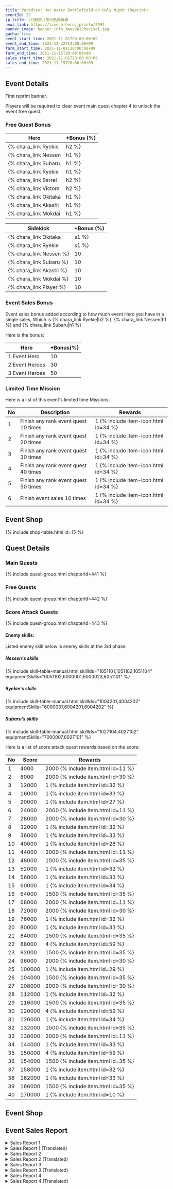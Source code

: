 ```yaml
---
title: Paradise! Hot Water Battlefield on Holy Night (Reprint)
eventId: 22
jp_title: \[復刻\]夜の熱湯戦線
news_link: https://live-a-hero.jp/info/2994
banner_image: banner_info_Xmas2012Revival.jpg
gacha: true
event_start_time: 2021-11-01T20:00:00+09
event_end_time: 2021-11-22T14:00:00+09
farm_start_time: 2021-11-01T20:00:00+09
farm_end_time: 2021-11-15T20:00:00+09
sales_start_time: 2021-11-01T20:00:00+09
sales_end_time: 2021-11-15T20:00:00+09
---
```


## Event Details

First reprint banner.

Players will be required to clear event main quest chapter 4 to unlock the event free quest.

### Free Quest Bonus

| Hero | +Bonus (%)|
|------------|--------------|
| {% chara_link Ryekie|h2 %} | 40 |
| {% chara_link Nessen|h1 %}  | 40 |
| {% chara_link Subaru|h1 %}  | 30 |
| {% chara_link Ryekie|h1 %} | 20 |
| {% chara_link Barrel|h2 %} | 20 |
| {% chara_link Victom|h2 %} | 20 |
| {% chara_link Okitaka|h1 %} | 10 |
| {% chara_link Akashi|h1 %}  | 10 |
| {% chara_link Mokdai|h1 %} | 10 | 


| Sidekick | +Bonus (%) |
|-------------|---------------|
| {% chara_link Okitaka|s1 %} | 10 | 
| {% chara_link Ryekie|s1 %} | 10 | 
| {% chara_link Nessen %}  | 10 | 
| {% chara_link Subaru %}  | 10 | 
| {% chara_link Akashi %} | 10 | 
| {% chara_link Mokdai %} | 10 | 
| {% chara_link Player %} | 10 | 

### Event Sales Bonus

Event sales bonus added according to how much event Hero you have in a single sales, Which is
{% chara_link Ryekie|h2 %}, {% chara_link Nessen|h1 %} and {% chara_link Subaru|h1 %}  

Here is the bonus:

| Hero   | +Bonus(%) |
|--------|-----------|
| 1 Event Hero   |     10    |
| 2 Event Heroes |     30    |
| 3 Event Heroes |     50    |

### Limited Time Mission

Here is a list of this event's limited time Missions:

| No  | Description      | Rewards      |
|----|-----------------------------------------------------------|----------------|
| 1  | Finish any rank event quest 10 times | 1 {% include item-icon.html id=34 %}    |
| 2  | Finish any rank event quest 20 times | 1 {% include item-icon.html id=34 %}    |
| 3  | Finish any rank event quest 30 times | 1 {% include item-icon.html id=34 %}    |
| 4  | Finish any rank event quest 40 times | 1 {% include item-icon.html id=34 %}    |
| 5  | Finish any rank event quest 50 times | 1 {% include item-icon.html id=34 %}    |
| 6  | Finish event sales 10 times | 1 {% include item-icon.html id=34 %}    |

## Event Shop

{% include shop-table.html id=15 %}

## Quest Details

### Main Quests

{% include quest-group.html chapterId=441 %}

### Free Quests

{% include quest-group.html chapterId=442 %}

### Score Attack Quests

{% include quest-group.html chapterId=443 %}

#### Enemy skills:

Listed enemy skill below is enemy skills at the 3rd phase:

##### Nessen's skills

{% include skill-table-manual.html skillIds="1051101,1051102,1051104" equipmentSkills="6051102,6000001,6000023,6051101" %}

##### Ryekie's skills

{% include skill-table-manual.html skillIds="1004201,4004202" equipmentSkills="6000037,6004201,6004202" %}

##### Subaru's skills

{% include skill-table-manual.html skillIds="1027104,4027102" equipmentSkills="7000007,6027101" %}

Here is a list of score attack quest rewards based on the score:

| No  | Score      | Rewards      |
|----|-----------------------------------------------------------|----------------|
| 1  | 4000 | 2000 {% include item.html id=11 %}    |
| 2  | 8000 | 2000 {% include item.html id=30 %}     |
| 3  | 12000 | 1 {% include item.html id=32 %}    |
| 4  | 16000 | 1 {% include item.html id=33 %}    |
| 5  | 20000 | 1 {% include item.html id=27 %}    |
| 6  | 24000 | 2000 {% include item.html id=11 %}    |
| 7  | 28000 | 2000 {% include item.html id=30 %}     |
| 8  | 32000 | 1 {% include item.html id=32 %}    |
| 9  | 36000 | 1 {% include item.html id=33 %}    |
| 10 | 40000 | 1 {% include item.html id=28 %}    |
| 11 | 44000 | 2000 {% include item.html id=11 %}    |
| 12 | 48000 | 1500 {% include item.html id=35 %}    |
| 13 | 52000 | 1 {% include item.html id=32 %}    |
| 14  | 56000 | 1 {% include item.html id=33 %}    |
| 15  | 60000 | 1 {% include item.html id=34 %}    |
| 16  | 64000 | 1500 {% include item.html id=35 %}    |
| 17  | 68000 | 2000 {% include item.html id=11 %}    |
| 18  | 72000 | 2000 {% include item.html id=30 %}    |
| 19 | 76000 | 1 {% include item.html id=32 %}   |
| 20  | 80000 | 1 {% include item.html id=33 %}    |
| 21  | 84000 | 1500 {% include item.html id=35 %}    |
| 22 | 88000 | 4 {% include item.html id=59 %}     |
| 23  | 92000 | 1500 {% include item.html id=35 %}   |
| 24  | 96000 | 2000 {% include item.html id=30 %}    |
| 25  | 100000 | 1 {% include item.html id=29 %}    |
| 26  | 104000 | 1500 {% include item.html id=35 %}    |
| 27  | 108000 | 2000 {% include item.html id=30 %}     |
| 28  | 112000 | 1 {% include item.html id=32 %}    |
| 29  | 116000 | 1500 {% include item.html id=35 %}    |
| 30  | 120000 | 4 {% include item.html id=59 %}    |
| 31  | 126000 | 1 {% include item.html id=34 %}    |
| 32 | 132000 | 1500 {% include item.html id=35 %}  |
| 33 | 138000 | 2000 {% include item.html id=11 %}   |
| 34 | 144000 | 1 {% include item.html id=33 %}    |
| 35 | 150000 | 4 {% include item.html id=59 %}    |
| 36 | 154000 | 1500 {% include item.html id=35 %}    |
| 37  | 158000 | 1 {% include item.html id=32 %}    |
| 38 | 162000 | 1 {% include item.html id=33 %}    |
| 39 | 166000 | 1500 {% include item.html id=35 %}    |
| 40 | 170000 | 1 {% include item.html id=10 %}    |

## Event Shop


## Event Sales Report

<details><summary>Sales Report 1</summary>
<p>温泉地での仕事を終えた <code>character0</code> と <code>character1</code> 。<br>折角なので、ひと風呂浴びてから帰る事
にした。<br><br>ヒーローライブ直後ゆえに、ヒーローファンと遭遇すると、<br>のんびり入っていられないだろうと言う <code>character1</code> 。<br> <code>character0</code> も同調し、貸切風呂を手配したが、<br>当たり前のことながら、一緒に入るか<br>順番に入るかの２択を迫られる。<br><br> <code>character0</code> は悩んだが、 <code>character1</code> はあっさりと<br>一緒に入る事を提案。帰りの電車までさほど時間も無いため、 <code>character0</code> は承諾した。<br><br>しかし入浴中、どうして
も目のやり場に困って<br>ゆっくりできない <code>character0</code> 。<br> <code>character1</code> も、自分から提案はしたものの、湯に浸かる <code>character0</code> が気になってしょうがない。<br><br>結局、お互いがお互いを意識し過ぎた結果、<br>
のぼせてしまい、電車を逃した。
</p>
</details>

<details><summary>Sales Report 1 (Translated)</summary>
<p> <code>character0</code> and <code>character1</code> have finished their work in the hot spring area. There was still a little time, so they decided to go home after taking a bath.<br><br> <code>character1</code> says that if he encounters a fan of his in this state, he won't be able to take it easy bebecause he's a mess after the hero live.<br> <code>character0</code> agreed and arranged a private bath, but due to circumstances only one bath is available and the two are forced to choose between bathing together or taking turns. <code>character0</code> was worried, but suggested that <code>character1</code> enter with him since wasn't much time left before the last train.<br><br>However, while taking a bath, <code>character0</code> can't relax because he doesn't know where to let his eyes rest.<br>Although he made the suggestions to <code>character1</code> ,he cannot help but fret about sharing the bath like this.<br><br>In the end, as a result of each other being too conscious of each other, they were overwhelmed and missed the train.
</p>
</details>

<details><summary>Sales Report 2</summary>
<p>夜分遅くに仕事を終えた <code>character0</code> と <code>character1</code> 。<br>クリスマスムードの漂う街も、すっかり
人の波が落ち着き、<br>イルミネーションと雪が幻想的な風景をつくり出している。<br><br>駐車場の前で、 <code>character1</code> がふと立ち止まる。<br>どうしたのかと声をかける <code>character0</code> 。<br><br>振り向いた <code>character1</code>
の手には、小さな包み。<br>クリスマスだから、とプレゼントを用意してきたという。<br>何だか照れ臭そうな <code>character1</code> の様子に、<br> <code>character0</code> は思わず吹き出してしまう。<br><br>プレゼントを受け取り、素直な感謝の言葉を<br>伝える <code>character0</code> 。 <code>character1</code> も嬉しそうに返答する。<br>さて、お返しはどうしようか……と、<br> <code>character0</code> は思案しながら、帰路についた。<br><br>後日、しっかりとお返しのプレゼントは贈ったが、<br>内容
については伏せておくこととする。
</p>
</details>

<details><summary>Sales Report 2 (Translated)</summary>
<p> <code>character0</code> and <code>character1</code> finished their work late at night.<br>The city's christmas mood has calmed down,<br>The snow and illumination work together to create an illusion like scenery.<br><br>In front of the parking lot, <code>character1</code> suddenly halts.<br>What's the matter? Say  <code>character0</code> .<br><br> <code>character1</code> turned around and in their hands there is a small package.<br>They have prepared a present because it's christmas.<br> <code>character1</code> says so while being embarassed,<br> <code>character0</code> couldn't help but burst out laughing.<br><br>Accepting the present, <code>character0</code> says honest words of gratitude.<br> <code>character1</code> too happily answer it.<br>Now, what should I do in return…<br> <code>character0</code> ponders this question while on their way back.<br><br>Later on, the return present has been given,<br>As to what present it was, it will be kept under wraps.
</p>
</details>

<details><summary>Sales Report 3</summary>
<p>仕事後、打ち上げ兼忘年会と称して、<br>その日のメンバーで宴会が催された。<br><br>盛り上がってきたとやけにはしゃぐ <code>character0</code> 。<br>介護するかの如くそれを宥める <code>character1</code> 。<br><br>悪酔いしたかのように管を巻く <code>character2</code> 。<br>適当に相槌を打ち、油を注ぐ <code>character3</code> 。<br><br>ただでさえ収集が付かなくなって きたのに、<br>勢いで脱ぎはじめる <code>character2</code> 。<br>ほぼシラフだった <code>character1</code> だけでなく、<br> <code>character0</code> や <code>character3</code> も流石に驚き、<br> <code>character2</code> を何とかして落ち着かせ、 服を着せた。<br><br>翌日、何があったのかを聞いて、<br>赤面して黙り込む <code>character2</code> 。<br>何とかフォローしよ うとする <code>character3</code> 。<br>もはやフォローを放棄している <code>character0</code> 。<br><br>当分このメンバーでの宴会は控えようと、<br>心に決めた <code>character1</code> であった。
</p>
</details>

<details><summary>Sales Report 3 (Translated)</summary>
<p> After work, it was decided that a year end party will be held,<br>the participants of the banquet was the members who are present that day.<br><br>The over excited and in high spirits <code>character0</code> .<br>Caring and pacifying <code>character1</code> .<br><br>The very drunk and blabbering <code>character2</code> .<br>Listening and encouraging <code>character3</code> .<br><br>Things are getting out of hand, <br> <code>character2</code> started to undress.<br>Not only <code>character1</code> who is almost sober,<br> but also <code>character0</code> and <code>character3</code> ,<br>all of them are surprised by the turn of events,<br>and urge <code>character2</code> to calm down and put back their clothes.<br><br>The next day, when asked what had happened.<br> <code>character2</code> blushed and fell silent.<br> <code>character3</code> still tries to ask about it.<br>While <code>character0</code> no longer ask about the matter.<br><br><code>character1</code> secretly decided to never have another party with these members in the future.
</p>
</details>

<details><summary>Sales Report 4</summary>
<p>仕事後、温泉宿に宿泊することになった。<br>日頃の疲れがたまっているのか、 <code>character0</code> は<br>風呂から帰ってくると、すぐに寝始める。<br><br>日頃何をされているのか分からないが、<br> <code>character0</code> への悪戯を企てる <code>character1</code> 。<br> <code>character2</code> は制しようとするが、 <code>character3</code> まで何故か<br>ノリノリで、悪戯は決行されてしまう。<br><br>翌日、目を覚ますと顔に落書きされている<br>ことに気付き、さすがに怒る <code>character0</code> 。<br> <code>character2</code> は問いただされ、実行犯を白状。<br>気持ちよさそうに眠っていた <code>character1</code> と <code>character3</code> は<br>すぐさま叩き起こされ、制裁が加えられた。<br><br>その後、朝風呂に入ろうと風呂に向かった<br> <code>character0</code> は、服を脱いだ時に、<br>あらぬ場所にまで落書きされていることに気付く。<br><br> <code>character1</code> と <code>character3</code> に更なる制裁が加えられたのは、<br>いうまでも無いことだろう。
</p>
</details>

<details><summary>Sales Report 4 (Translated)</summary>
<p>After work, it was decided that they will stay at an onsen hotel.<br>Maybe because they've accumulated tiredness from  usual daily work, <br> <code>character0</code> after returning from bath soon started to sleep.<br><br>It was unknown what is <code>character0</code> 's usual daily work but,<br><code>character1</code> is plotting to prank them.<br> <code>character2</code> is holding them back, but even <code>character3</code> wanted to participate, and so they started the prank.<br><br>The next day, <code>character0</code> woke up and realized that their face has been scribbled, of course they got angry.<br>After being inquired <code>character2</code> confess to them about the perpretrators.<br> <code>character1</code> and <code>character3</code> ,who are sleeping soundly, immediately got hit and punished on spot.<br><br>Afterwards, when trying to take a morning bath <code>character0</code> realized that their whole body have been scribbled,<br> there are even scribbles on unexpected place.<br><br>It goes without saying that <code>character1</code> and <code>character3</code> will further get their just desserts.
</p>
</details>
